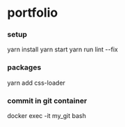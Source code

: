 # portfolio

### setup

yarn install
yarn start
yarn run lint --fix


### packages
yarn add css-loader

### commit in git container
docker exec -it my_git bash  